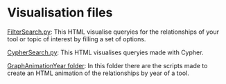 # Visualisation files

[FilterSearch.py](FilterSearch.py): This HTML visualise queryies for the relationships of your tool or topic of interest by filling a set of options.

[CypherSearch.py](CypherSearch.py): This HTML visualises queryies made with Cypher.

[GraphAnimationYear folder](GraphAnimationYear): In this folder there are the scripts made to create an HTML animation of the relationships by year of a tool.
